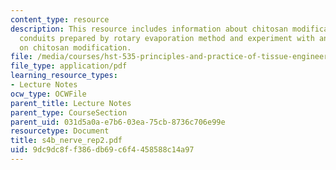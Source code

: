 ```yaml
---
content_type: resource
description: This resource includes information about chitosan modification, chitosannerve
  conduits prepared by rotary evaporation method and experiment with animal model
  on chitosan modification.
file: /media/courses/hst-535-principles-and-practice-of-tissue-engineering-fall-2004/9dc9dc8ff386db69c6f4458588c14a97_s4b_nerve_rep2.pdf
file_type: application/pdf
learning_resource_types:
- Lecture Notes
ocw_type: OCWFile
parent_title: Lecture Notes
parent_type: CourseSection
parent_uid: 031d5a0a-e7b6-03ea-75cb-8736c706e99e
resourcetype: Document
title: s4b_nerve_rep2.pdf
uid: 9dc9dc8f-f386-db69-c6f4-458588c14a97
---
```

